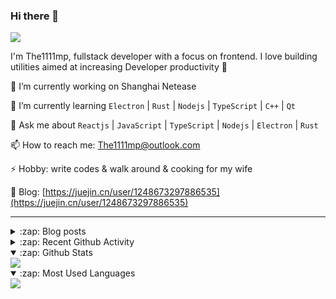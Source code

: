 ### Hi there 👋

![](https://komarev.com/ghpvc/?username=1111mp&color=green)

I'm The1111mp, fullstack developer with a focus on frontend. I love building utilities aimed at increasing Developer productivity 🙌

🔭 I’m currently working on Shanghai Netease

🌱 I’m currently learning `Electron` | `Rust` | `Nodejs` | `TypeScript` | `C++` | `Qt`

💬 Ask me about `Reactjs` | `JavaScript` | `TypeScript` | `Nodejs` | `Electron` | `Rust`

📫 How to reach me: <a href="mailto:The1111mp@outlook.com">The1111mp@outlook.com</a>

⚡ Hobby: write codes & walk around & cooking for my wife

📖 Blog: [https://juejin.cn/user/1248673297886535](https://juejin.cn/user/1248673297886535)

***

<details>
  <summary>:zap: Blog posts</summary>

  - [这里有从零开始构建现代化前端UI组件库所需要的一切](https://juejin.cn/post/7324011329883045915)
  - [使用 nvm-desktop 轻松安装和管理多个 node 版本](https://juejin.cn/post/7267791228872179727)
  - [Electron 中集成 SQLite3 数据库的最佳实践](https://juejin.cn/post/7202807471881306172)
  - [从0开发IM，单聊群聊在线离线消息以及消息的已读未读功能](https://juejin.cn/post/7202583557751865401)
  - [Electron（网页）中实现接近微信消息发送体验的消息输入框及界面](https://juejin.cn/post/7252505446396575781)
  - [Qt中基于QWebEngineView和QWebChannel实现与web的交互](https://juejin.cn/post/7238423148555501629)
</details>

<details>
  <summary>:zap: Recent Github Activity</summary>

  <!--START_SECTION:activity-->
1. 🗣 Commented on [#128](https://github.com/1111mp/nvm-desktop/issues/128#issuecomment-2416507994) in [1111mp/nvm-desktop](https://github.com/1111mp/nvm-desktop)
2. 🗣 Commented on [#105](https://github.com/tauri-apps/tao/issues/105#issuecomment-2412796114) in [tauri-apps/tao](https://github.com/tauri-apps/tao)
3. 🗣 Commented on [#12](https://github.com/1111mp/nvmd-command/issues/12#issuecomment-2410625763) in [1111mp/nvmd-command](https://github.com/1111mp/nvmd-command)
4. 🗣 Commented on [#12](https://github.com/1111mp/nvmd-command/issues/12#issuecomment-2410609066) in [1111mp/nvmd-command](https://github.com/1111mp/nvmd-command)
5. 🗣 Commented on [#122](https://github.com/1111mp/nvm-desktop/issues/122#issuecomment-2408928245) in [1111mp/nvm-desktop](https://github.com/1111mp/nvm-desktop)
6. 🔒 Closed issue [#122](https://github.com/1111mp/nvm-desktop/issues/122) in [1111mp/nvm-desktop](https://github.com/1111mp/nvm-desktop)
7. 🗣 Commented on [#121](https://github.com/1111mp/nvm-desktop/issues/121#issuecomment-2408927916) in [1111mp/nvm-desktop](https://github.com/1111mp/nvm-desktop)
8. 🔒 Closed issue [#121](https://github.com/1111mp/nvm-desktop/issues/121) in [1111mp/nvm-desktop](https://github.com/1111mp/nvm-desktop)
9. 🗣 Commented on [#119](https://github.com/1111mp/nvm-desktop/issues/119#issuecomment-2408927506) in [1111mp/nvm-desktop](https://github.com/1111mp/nvm-desktop)
10. 🔒 Closed issue [#119](https://github.com/1111mp/nvm-desktop/issues/119) in [1111mp/nvm-desktop](https://github.com/1111mp/nvm-desktop)
  <!--END_SECTION:activity-->
</details>

<details open>
  <summary>:zap: Github Stats</summary>

  <img align="center" src="https://github-readme-stats-sigma-five.vercel.app/api?username=1111mp&show_icons=true&hide_border=true&theme=gruvbox" />
</details>

<details open>
  <summary>:zap: Most Used Languages</summary>

  <img align="center" src="https://github-readme-stats-sigma-five.vercel.app/api/top-langs/?username=1111mp&layout=compact&show_icons=true&hide_border=true&theme=gruvbox" />
</details>


<!--
**1111mp/1111mp** is a ✨ _special_ ✨ repository because its `README.md` (this file) appears on your GitHub profile.

Here are some ideas to get you started:

- 🔭 I’m currently working on ...
- 🌱 I’m currently learning ...
- 👯 I’m looking to collaborate on ...
- 🤔 I’m looking for help with ...
- 💬 Ask me about ...
- 📫 How to reach me: ...
- 😄 Pronouns: ...
- ⚡ Fun fact: ...
-->
